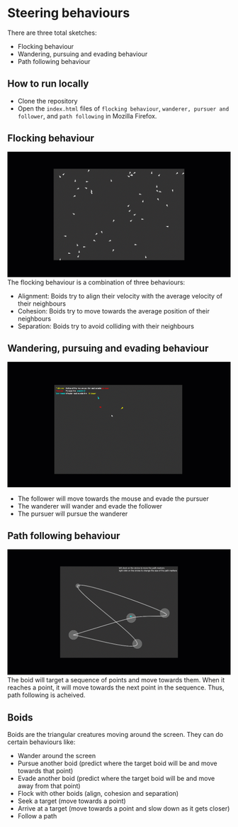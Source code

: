 # Steering behaviours
There are three total sketches:
- Flocking behaviour
- Wandering, pursuing and evading behaviour
- Path following behaviour

## How to run locally
- Clone the repository
- Open the `index.html` files of `flocking behaviour`, `wanderer, pursuer and follower`, and `path following` in Mozilla Firefox.

## Flocking behaviour
![Flocking behaviour](./assets/flock.gif)
The flocking behaviour is a combination of three behaviours:
- Alignment: Boids try to align their velocity with the average velocity of their neighbours
- Cohesion: Boids try to move towards the average position of their neighbours
- Separation: Boids try to avoid colliding with their neighbours

## Wandering, pursuing and evading behaviour
![Wandering, pursuing and evading behaviour](./assets/wanderer.gif)
- The follower will move towards the mouse and evade the pursuer
- The wanderer will wander and evade the follower
- The pursuer will pursue the wanderer


## Path following behaviour
![Path following behaviour](./assets/path.gif)
The boid will target a sequence of points and move towards them. When it reaches a point, it will move towards the next point in the sequence. Thus, path following is acheived.

## Boids
Boids are the triangular creatures moving around the screen. They can do certain behaviours like:
- Wander around the screen
- Pursue another boid (predict where the target boid will be and move towards that point)
- Evade another boid (predict where the target boid will be and move away from that point)
- Flock with other boids (align, cohesion and separation)
- Seek a target (move towards a point)
- Arrive at a target (move towards a point and slow down as it gets closer)
- Follow a path 

 
